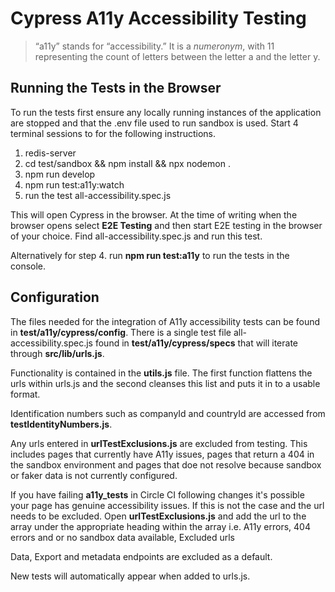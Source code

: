 # Cypress A11y Accessibility Testing

> “a11y” stands for “accessibility.” It is a _numeronym_, with 11 representing the count of letters between the letter a and the letter y.

## Running the Tests in the Browser

To run the tests first ensure any locally running instances of the application are stopped and that the .env file used to run sandbox is used. Start 4 terminal sessions to for the following instructions.

1. redis-server
2. cd test/sandbox && npm install && npx nodemon .
3. npm run develop
4. npm run test:a11y:watch
5. run the test all-accessibility.spec.js

This will open Cypress in the browser. At the time of writing when the browser opens select **E2E Testing** and then start E2E testing in the browser of your choice.
Find all-accessibility.spec.js and run this test.

Alternatively for step 4. run **npm run test:a11y** to run the tests in the console.

## Configuration

The files needed for the integration of A11y accessibility tests can be found in **test/a11y/cypress/config**.
There is a single test file all-accessibility.spec.js found in **test/a11y/cypress/specs** that will iterate through **src/lib/urls.js**.

Functionality is contained in the **utils.js** file. The first function flattens the urls within urls.js and the second cleanses this list and puts it in to a usable format.

Identification numbers such as companyId and countryId are accessed from **testIdentityNumbers.js**.

Any urls entered in **urlTestExclusions.js** are excluded from testing. This includes pages that currently have A11y issues, pages that return a 404 in the sandbox environment and pages that doe not resolve because sandbox or faker data is not currently configured.

If you have failing **a11y_tests** in Circle CI following changes it's possible your page has genuine accessibility issues. If this is not the case and the url needs to be excluded. Open **urlTestExclusions.js** and add the url to the array under the appropriate heading within the array i.e. A11y errors, 404 errors and or no sandbox data available, Excluded urls

Data, Export and metadata endpoints are excluded as a default.

New tests will automatically appear when added to urls.js.
